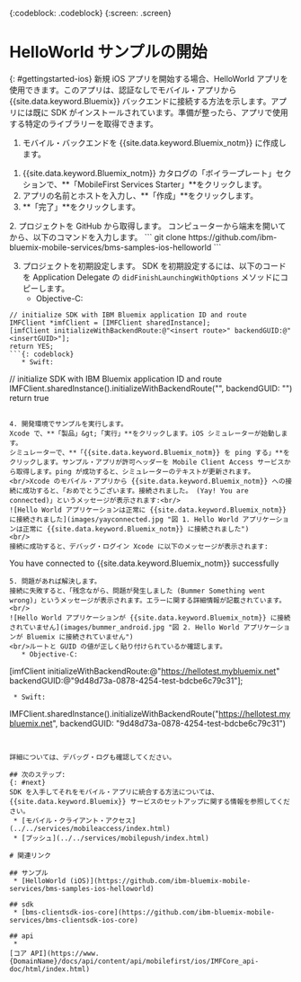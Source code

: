 <!-- Attribute definitions -->
{:codeblock: .codeblock}
{:screen: .screen}

# HelloWorld サンプルの開始
{: #gettingstarted-ios}
新規 iOS アプリを開始する場合、HelloWorld アプリを使用できます。このアプリは、認証なしでモバイル・アプリから {{site.data.keyword.Bluemix}} バックエンドに接続する方法を示します。アプリには既に SDK がインストールされています。準備が整ったら、アプリで使用する特定のライブラリーを取得できます。

1. モバイル・バックエンドを {{site.data.keyword.Bluemix_notm}} に作成します。
<ol>
	<li>{{site.data.keyword.Bluemix_notm}} カタログの「ボイラープレート」セクションで、**「MobileFirst Services Starter」**をクリックします。</li>
    <li>アプリの名前とホストを入力し、**「作成」**をクリックします。</li>
    <li>**「完了」**をクリックします。</li>
</ol>
2. プロジェクトを GitHub から取得します。
コンピューターから端末を開いてから、以下のコマンドを入力します。
```
git clone https://github.com/ibm-bluemix-mobile-services/bms-samples-ios-helloworld
```

3. プロジェクトを初期設定します。
SDK を初期設定するには、以下のコードを Application Delegate の `didFinishLaunchingWithOptions` メソッドにコピーします。
   * Objective-C:
```
// initialize SDK with IBM Bluemix application ID and route
IMFClient *imfClient = [IMFClient sharedInstance];
[imfClient initializeWithBackendRoute:@"<insert route>" backendGUID:@"<insertGUID>"];
return YES;
```{: codeblock}
   * Swift:
```
// initialize SDK with IBM Bluemix application ID and route
IMFClient.sharedInstance().initializeWithBackendRoute("<insert route>", backendGUID: "<insertGUID>")
return true
```{: codeblock}

4. 開発環境でサンプルを実行します。
Xcode で、**「製品」&gt;「実行」**をクリックします。iOS シミュレーターが始動します。
シミュレーターで、**「{{site.data.keyword.Bluemix_notm}} を ping する」**をクリックします。サンプル・アプリが許可ヘッダーを Mobile Client Access サービスから取得します。ping が成功すると、シミュレーターのテキストが更新されます。
<br/>Xcode のモバイル・アプリから {{site.data.keyword.Bluemix_notm}} への接続に成功すると、「おめでとうございます。接続されました。 (Yay! You are connected)」というメッセージが表示されます:<br/>
![Hello World アプリケーションは正常に {{site.data.keyword.Bluemix_notm}} に接続されました](images/yayconnected.jpg "図 1. Hello World アプリケーションは正常に {{site.data.keyword.Bluemix_notm}} に接続されました")
<br/>
接続に成功すると、デバッグ・ログイン Xcode に以下のメッセージが表示されます:
```
You have connected to {{site.data.keyword.Bluemix_notm}} successfully
```
5. 問題があれば解決します。
接続に失敗すると、「残念ながら、問題が発生しました (Bummer Something went wrong)」というメッセージが表示されます。エラーに関する詳細情報が記載されています。<br/>
![Hello World アプリケーションが {{site.data.keyword.Bluemix_notm}} に接続されていません](images/bummer_android.jpg "図 2. Hello World アプリケーションが Bluemix に接続されていません")
<br/>ルートと GUID の値が正しく貼り付けられているか確認します。
   * Objective-C:
  ```
  [imfClient initializeWithBackendRoute:@"https://hellotest.mybluemix.net"
  backendGUID:@"9d48d73a-0878-4254-test-bdcbe6c79c31"];
  ``` {: codeblock}
   * Swift:
  ```
  IMFClient.sharedInstance().initializeWithBackendRoute("https://hellotest.mybluemix.net", backendGUID: "9d48d73a-0878-4254-test-bdcbe6c79c31")
  ```{: codeblock}


詳細については、デバッグ・ログも確認してください。

## 次のステップ:
{: #next}
SDK を入手してそれをモバイル・アプリに統合する方法については、{{site.data.keyword.Bluemix}} サービスのセットアップに関する情報を参照してください。
   * [モバイル・クライアント・アクセス](../../services/mobileaccess/index.html)
   * [プッシュ](../../services/mobilepush/index.html)

# 関連リンク

## サンプル
   * [HelloWorld (iOS)](https://github.com/ibm-bluemix-mobile-services/bms-samples-ios-helloworld)

## sdk
   * [bms-clientsdk-ios-core](https://github.com/ibm-bluemix-mobile-services/bms-clientsdk-ios-core)

## api
   *
[コア API](https://www.{DomainName}/docs/api/content/api/mobilefirst/ios/IMFCore_api-doc/html/index.html)
